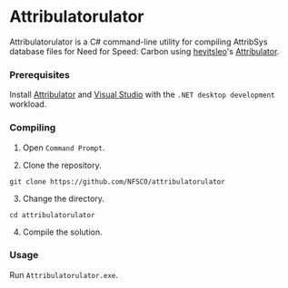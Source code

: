 # Attribulatorulator
Attribulatorulator is a C# command-line utility for compiling AttribSys database files for Need for Speed: Carbon using [heyitsleo](https://github.com/leocodes21)'s [Attribulator](https://github.com/NFSTools/Attribulator).

### Prerequisites
Install [Attribulator](https://github.com/NFSTools/Attribulator) and [Visual Studio](https://visualstudio.microsoft.com) with the `.NET desktop development` workload.

### Compiling
1. Open `Command Prompt`.

2. Clone the repository.

```
git clone https://github.com/NFSCO/attribulatorulator
```

3. Change the directory.

```
cd attribulatorulator
```

4. Compile the solution.

### Usage
Run `Attribulatorulator.exe`.
